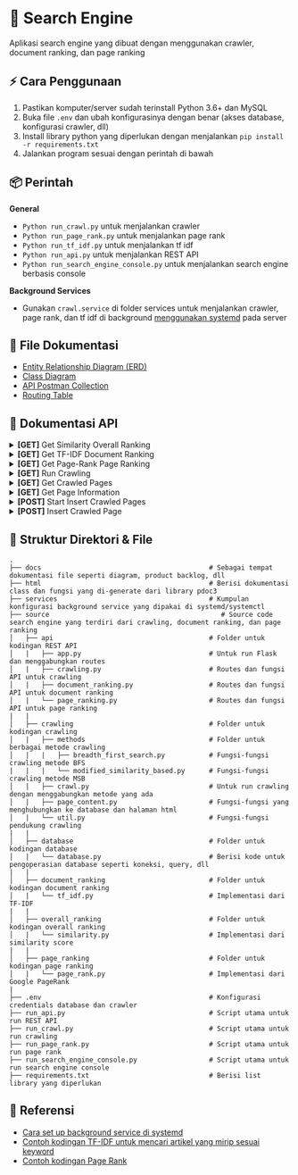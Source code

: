 # :beginner: Search Engine

Aplikasi search engine yang dibuat dengan menggunakan crawler, document ranking, dan page ranking

## :zap: Cara Penggunaan

1. Pastikan komputer/server sudah terinstall Python 3.6+ dan MySQL
2. Buka file `.env` dan ubah konfigurasinya dengan benar (akses database, konfigurasi crawler, dll)
3. Install library python yang diperlukan dengan menjalankan `pip install -r requirements.txt`
4. Jalankan program sesuai dengan perintah di bawah

## :package: Perintah

**General**

- `Python run_crawl.py` untuk menjalankan crawler
- `Python run_page_rank.py` untuk menjalankan page rank
- `Python run_tf_idf.py` untuk menjalankan tf idf
- `Python run_api.py` untuk menjalankan REST API
- `Python run_search_engine_console.py` untuk menjalankan search engine berbasis console

**Background Services**

- Gunakan `crawl.service` di folder services untuk menjalankan crawler, page rank, dan tf idf di background [menggunakan systemd](https://medium.com/codex/setup-a-python-script-as-a-service-through-systemctl-systemd-f0cc55a42267) pada server

## :notebook: File Dokumentasi

- [Entity Relationship Diagram (ERD)](https://dbdiagram.io/d/62622c031072ae0b6acb52f0)
- [Class Diagram](docs/class_diagram.png)
- [API Postman Collection](docs/search-engine.postman_collection)
- [Routing Table](docs/routing_table.png)

## :wrench: Dokumentasi API

<details>
<summary><b>[GET]</b> Get Similarity Overall Ranking</summary>

- **URL**: `/api/v1.0/overall_ranking/similarity?keyword=barcelona&sort=similarity&start=0&length=10`

- **Params Detail**: sort options: `similarity`, `tfidf`, or `pagerank`. start and length are optional.

- **Method**: `GET`

- **Response**:

```json
{
  "data": [
    {
      "id_page": 5,
      "pagerank_score": 0.05263157894736842,
      "similarity_score": 0.49220540497550275,
      "tfidf_total": 0.06595637671355718,
      "url": "https://20.detik.com/live"
    },
    {
      "id_page": 1,
      "pagerank_score": 0.05263157894736842,
      "similarity_score": 0.45263157894736844,
      "tfidf_total": 0.0,
      "url": "https://detik.com"
    }
  ],
  "message": "Sukses",
  "ok": true
}
```

</details>

<details>
<summary><b>[GET]</b> Get TF-IDF Document Ranking</summary>

- **URL**: `/api/v1.0/document_ranking/tf_idf?keyword=barcelona&start=0&length=10`

- **Params Detail**: start and length are optional.

- **Method**: `GET`

- **Response**:

```json
{
  "data": [
    {
      "id_tfidf": 18,
      "keyword": "klub barcelona",
      "tfidf_total": 0.9,
      "url": "https://detik.com/barcelona"
    },
    {
      "id_tfidf": 19,
      "keyword": "klub barcelona",
      "tfidf_total": 0.8,
      "url": "https://www.detik.com/?tagfrom=klub"
    }
  ],
  "message": "Sukses",
  "ok": true
}
```

</details>

<details>
<summary><b>[GET]</b> Get Page-Rank Page Ranking</summary>

- **URL**: `/api/v1.0/page_ranking/page_rank?start=0&length=10`

- **Params Detail**: start and length are optional.

- **Method**: `GET`

- **Response**:

```json
{
  "data": [
    {
      "id_pagerank": 7,
      "pagerank_score": 0.006093279237620995,
      "url": "https://news.detik.com"
    },
    {
      "id_pagerank": 15,
      "pagerank_score": 0.005689670500678926,
      "url": "https://news.detik.com/x"
    }
  ],
  "message": "Sukses",
  "ok": true
}
```

</details>

<details>
<summary><b>[GET]</b> Run Crawling</summary>

- **URL**: `/api/v1.0/crawling/crawl?duration=10`

- **Method**: `GET`

- **Response**:

```json
{
  "message": "Sukses",
  "ok": true
}
```

</details>

<details>
<summary><b>[GET]</b> Get Crawled Pages</summary>

- **URL**: `/api/v1.0/crawling/pages?start=0&length=10`

- **Params Detail**: start and length are optional.

- **Method**: `GET`

- **Response**:

```json
{
  "data": [
    {
      "content_text": "",
      "crawl_id": 1,
      "created_at": "2022-09-29 19:39:13",
      "description": "Indeks berita terkini dan terbaru hari ini dari peristiwa, kecelakaan, kriminal, hukum, berita unik, Politik, dan liputan khusus di Indonesia dan Internasional",
      "duration_crawl": "0:00:03",
      "hot_url": 0,
      "html5": 1,
      "id_information": 1,
      "keywords": "berita hari ini, berita terkini, berita terbaru, info berita, peristiwa, kecelakaan, kriminal, hukum, berita unik, Politik, liputan khusus, Indonesia, Internasional",
      "model_crawl": "BFS crawling",
      "size_bytes": 252595,
      "title": "detikcom - Informasi Berita Terkini dan Terbaru Hari Ini",
      "url": "https://detik.com"
    },
    {
      "content_text": "",
      "crawl_id": 1,
      "created_at": "2022-09-29 19:39:16",
      "description": "Indeks berita terkini dan terbaru hari ini dari peristiwa, kecelakaan, kriminal, hukum, berita unik, Politik, dan liputan khusus di Indonesia dan Internasional",
      "duration_crawl": "0:00:02",
      "hot_url": 0,
      "html5": 1,
      "id_information": 2,
      "keywords": "berita hari ini, berita terkini, berita terbaru, info berita, peristiwa, kecelakaan, kriminal, hukum, berita unik, Politik, liputan khusus, Indonesia, Internasional",
      "model_crawl": "BFS crawling",
      "size_bytes": 252607,
      "title": "detikcom - Informasi Berita Terkini dan Terbaru Hari Ini",
      "url": "https://www.detik.com/?tagfrom=framebar"
    }
  ],
  "message": "Sukses",
  "ok": true
}
```

</details>

<details>
<summary><b>[GET]</b> Get Page Information</summary>

- **URL**: `/api/v1.0/crawling/page_information`

- **Method**: `POST`

- **Request Payload**:

```json
{
  "id_pages": [1]
}
```

- **Response**:

```json
{
  "data": [
    {
      "content_text": "",
      "crawl_id": 2,
      "created_at": "2022-10-06 06:47:17",
      "description": "Indeks berita terkini dan terbaru hari ini dari peristiwa, kecelakaan, kriminal, hukum, berita unik, Politik, dan liputan khusus di Indonesia dan Internasional",
      "duration_crawl": "0:00:00",
      "hot_url": 0,
      "html5": 1,
      "id_page": 1,
      "keywords": "berita hari ini, berita terkini, berita terbaru, info berita, peristiwa, kecelakaan, kriminal, hukum, berita unik, Politik, liputan khusus, Indonesia, Internasional",
      "model_crawl": "BFS crawling",
      "size_bytes": 244796,
      "title": "detikcom - Informasi Berita Terkini dan Terbaru Hari Ini",
      "url": "https://detik.com"
    }
  ],
  "message": "Sukses",
  "ok": true
}
```

</details>

<details>
<summary><b>[POST]</b> Start Insert Crawled Pages</summary>

- **URL**: `/api/v1.0/crawling/start_insert`

- **Method**: `POST`

- **Request Payload**:

```json
{
  "start_urls": "https://www.indosport.com https://detik.com https://www.curiouscuisiniere.com",
  "keyword": "",
  "duration_crawl": 28800
}
```

- **Response**:

```json
{
  "data": {
    "id_crawling": 6
  },
  "message": "Sukses",
  "ok": true
}
```

</details>

<details>
<summary><b>[POST]</b> Insert Crawled Page</summary>

- **URL**: `/api/v1.0/crawling/insert_page`

- **Method**: `POST`

- **Request Payload**:

```json
{
  "page_information": {
    "crawl_id": 3,
    "url": "https://www.indosport.com",
    "html5": 0,
    "title": "INDOSPORT - Berita Olahraga Terkini dan Sepak Bola Indonesia",
    "description": "INDOSPORT.com – Portal Berita Olahraga dan Sepakbola. Menyajikan berita bola terkini, hasil pertandingan, prediksi dan jadwal pertandingan, Liga 1, Liga Inggris, Liga Spanyol, Liga Italia, Liga Champions.",
    "keywords": "Jadwal Pertandingan, Hasil Pertandingan, Klasemen, Prediksi Pertandingan, Liga 1, Liga Inggris, Sepakbola, Liga Champions, Liga Spanyol, Liga Italia, Badminton, Bulutangkis, Link Live Streaming, MotoGP, Berita Sepakbola, Piala Dunia, Tempat Olahraga, Olahraga, Berita Bola, Esport, Basketball.",
    "content_text": "Jumat,19 Agustus 2022 21:05 WIB 3 Bintang Murah dengan Statistik Lebih Mentereng dari Casemiro yang Bisa Dilirik Man United Jumat,19 Agustus 2022 19:32 WIB 4 Kali Dipecat Termasuk saat Latih Timnas Indonesia,Mampukah Luis Milla Bawa Persib Berprestasi? Jumat,19 Agustus 2022 18:42 WIB Resmi Latih Persib,Ini 3 Prestasi Mentereng Luis 13:45 WIB Potret Kemenangan Dramatis PSM Makassar Atas RANS Nusantara di Liga 1 Liga Indonesia |  Minggu,24 Juli 2022 21:13 WIB Kemegahan dan Fasilitas Mewah Stadion JIS di Hari Launching       Tentang Indosport Redaksi Karir Pedoman Media Siber SOP Perlindungan Wartawan Iklan & Kerjasama RSS Copyright © 2012 - 2022 INDOSPORT. All rights reserved",
    "hot_url": 0,
    "size_bytes": 121345,
    "model_crawl": "BFS Crawling",
    "duration_crawl": 28800
  },
  "page_forms": [
    {
      "url": "https://www.indosport.com",
      "form": "<form action='https://www.indosport.com/search' method='get'></form>"
    },
    {
      "url": "https://www.indosport.com",
      "form": "<form action='https://www.indosport.com/searchv2' method='post'></form>"
    }
  ],
  "page_images": [
    {
      "url": "https://www.indosport.com",
      "image": "<img alt='' height='1' src='https://certify.alexametrics.com/atrk.gif?account=/HVtm1akKd607i' style='display:none' width='1'/>"
    },
    {
      "url": "https://www.indosport.com",
      "image": "<img alt='' height='1' src='https://sb.scorecardresearch.com/blabla.jpeg' style='display:none' width='1'/>"
    }
  ],
  "page_linking": [
    {
      "crawl_id": 3,
      "url": "https://www.indosport.com",
      "outgoing_link": "https://www.indosport.com/sepakbola"
    },
    {
      "crawl_id": 1,
      "url": "https://www.indosport.com",
      "outgoing_link": "https://www.indosport.com/liga-spanyol"
    }
  ],
  "page_list": [
    {
      "url": "https://www.indosport.com",
      "list": "<li class='bc_home'><a href='https://www.indosport.com'><i class='sprite sprite-mobile sprite-icon_home icon-sidebar'></i></li>"
    },
    {
      "url": "https://www.indosport.com",
      "list": "<li class='bc_home'><a href='https://www.indosport.com'><i class='sprite sprite-mobile sprite-icon_home icon-sidebar'></i></li>"
    }
  ],
  "page_scripts": [
    {
      "url": "https://www.indosport.com",
      "script": "<script type='text/javascript'>window.ga=window.ga||function(){(ga.q=ga.q||[]).push(arguments)};ga.l=+new Date;</script>"
    },
    {
      "url": "https://www.indosport.com",
      "script": "<script type='text/javascript'>window.ga=window.bc||function(){(ga.q=ga.q||[]).push(arguments)};ga.l=+new Date;</script>"
    }
  ],
  "page_styles": [
    {
      "url": "https://www.indosport.com",
      "style": "<style>.bn_skin{z-index: 2 !important;}</style>"
    },
    {
      "url": "https://www.indosport.com",
      "style": "<style>.bn_skin{z-index: 115 !important;}</style>"
    }
  ],
  "page_tables": [
    {
      "url": "https://www.indosport.com",
      "table_str": "<table class='table'><thead><tr><th class='waktu'>Waktu</th><th class='pertandingan'>Pertandingan</th><th class='tv'>Live TV</th></tr></thead><tbody></tr></tbody></table>"
    },
    {
      "url": "https://www.indosport.com",
      "table_str": "<table class='table'><thead><tr><th class='waktu'>Waktu</th><th class='pertandingan'>Pertandingan</th><th class='tv'>Live TV</th></tr></thead><tbody></tr></tbody></table>"
    }
  ]
}
```

- **Response**:

```json
{
  "message": "Sukses",
  "ok": true
}
```

</details>

## :file_folder: Struktur Direktori & File

    .
    ├── docs                                          # Sebagai tempat dokumentasi file seperti diagram, product backlog, dll
    ├── html                                          # Berisi dokumentasi class dan fungsi yang di-generate dari library pdoc3
    ├── services                                      # Kumpulan konfigurasi background service yang dipakai di systemd/systemctl
    ├── source                                           # Source code search engine yang terdiri dari crawling, document ranking, dan page ranking
    │   ├── api                                       # Folder untuk kodingan REST API
    │   |   ├── app.py                                # Untuk run Flask dan menggabungkan routes
    │   |   ├── crawling.py                           # Routes dan fungsi API untuk crawling
    │   |   ├── document_ranking.py                   # Routes dan fungsi API untuk document ranking
    │   |   └── page_ranking.py                       # Routes dan fungsi API untuk page ranking
    |   |
    │   ├── crawling                                  # Folder untuk kodingan crawling
    │   |   ├── methods                               # Folder untuk berbagai metode crawling
    │   |   |   ├── breadth_first_search.py           # Fungsi-fungsi crawling metode BFS
    |   |   |   └── modified_similarity_based.py      # Fungsi-fungsi crawling metode MSB
    │   |   ├── crawl.py                              # Untuk run crawling dengan menggabungkan metode yang ada
    │   |   ├── page_content.py                       # Fungsi-fungsi yang menghubungkan ke database dan halaman html
    │   |   └── util.py                               # Fungsi-fungsi pendukung crawling
    |   |
    │   ├── database                                  # Folder untuk kodingan database
    │   |   └── database.py                           # Berisi kode untuk pengoperasian database seperti koneksi, query, dll
    |   |
    │   ├── document_ranking                          # Folder untuk kodingan document ranking
    │   |   └── tf_idf.py                             # Implementasi dari TF-IDF
    |   |
    │   ├── overall_ranking                           # Folder untuk kodingan overall ranking
    │   |   └── similarity.py                         # Implementasi dari similarity score
    |   |
    │   ├── page_ranking                              # Folder untuk kodingan page ranking
    │   |   └── page_rank.py                          # Implementasi dari Google PageRank
    |
    ├── .env                                          # Konfigurasi credentials database dan crawler
    ├── run_api.py                                    # Script utama untuk run REST API
    ├── run_crawl.py                                  # Script utama untuk run crawling
    ├── run_page_rank.py                              # Script utama untuk run page rank
    ├── run_search_engine_console.py                  # Script utama untuk run search engine console
    ├── requirements.txt                              # Berisi list library yang diperlukan

## :page_facing_up: Referensi

- [Cara set up background service di systemd](https://medium.com/codex/setup-a-python-script-as-a-service-through-systemctl-systemd-f0cc55a42267)
- [Contoh kodingan TF-IDF untuk mencari artikel yang mirip sesuai keyword](https://www.kaggle.com/code/yclaudel/find-similar-articles-with-tf-idf)
- [Contoh kodingan Page Rank](https://github.com/nicholaskajoh/devsearch/blob/f6d51fc478e5bae68e4ba32f3299ab20c0ffa033/devsearch/pagerank.py)
